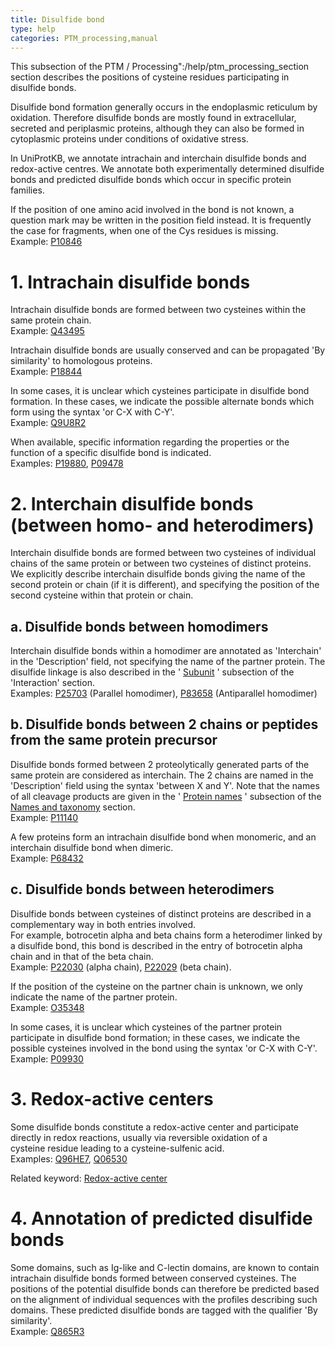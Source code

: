 ```yaml
---
title: Disulfide bond
type: help
categories: PTM_processing,manual
---
```


This subsection of the PTM / Processing":/help/ptm\_processing\_section section describes the positions of cysteine residues participating in disulfide bonds.

Disulfide bond formation generally occurs in the endoplasmic reticulum by oxidation. Therefore disulfide bonds are mostly found in extracellular, secreted and periplasmic proteins, although they can also be formed in cytoplasmic proteins under conditions of oxidative stress.

In UniProtKB, we annotate intrachain and interchain disulfide bonds and redox-active centres. We annotate both experimentally determined disulfide bonds and predicted disulfide bonds which occur in specific protein families.

If the position of one amino acid involved in the bond is not known, a question mark may be written in the position field instead. It is frequently the case for fragments, when one of the Cys residues is missing.  
Example: [P10846](https://www.uniprot.org/uniprotkb/P10846#ptm_processing)

# 1. Intrachain disulfide bonds

Intrachain disulfide bonds are formed between two cysteines within the same protein chain.  
Example: [Q43495](https://www.uniprot.org/uniprotkb/Q43495#ptm_processing)

Intrachain disulfide bonds are usually conserved and can be propagated 'By similarity' to homologous proteins.  
Example: [P18844](https://www.uniprot.org/uniprotkb/P18844#ptm_processing)

In some cases, it is unclear which cysteines participate in disulfide bond formation. In these cases, we indicate the possible alternate bonds which form using the syntax 'or C-X with C-Y'.  
Example: [Q9U8R2](https://www.uniprot.org/uniprotkb/Q9U8R2#ptm_processing)

When available, specific information regarding the properties or the function of a specific disulfide bond is indicated.  
Examples: [P19880](https://www.uniprot.org/uniprotkb/P19880#ptm_processing), [P09478](https://www.uniprot.org/uniprotkb/P09478#ptm_processing)

# 2. Interchain disulfide bonds (between homo- and heterodimers)

Interchain disulfide bonds are formed between two cysteines of individual chains of the same protein or between two cysteines of distinct proteins. We explicitly describe interchain disulfide bonds giving the name of the second protein or chain (if it is different), and specifying the position of the second cysteine within that protein or chain.

## a. Disulfide bonds between homodimers

Interchain disulfide bonds within a homodimer are annotated as 'Interchain' in the 'Description' field, not specifying the name of the partner protein. The disulfide linkage is also described in the ' [Subunit](https://www.uniprot.org/help/subunit) ' subsection of the 'Interaction' section.  
Examples: [P25703](https://www.uniprot.org/uniprotkb/P25703#ptm_processing) (Parallel homodimer), [P83658](https://www.uniprot.org/uniprotkb/P83658#ptm_processing) (Antiparallel homodimer)

## b. Disulfide bonds between 2 chains or peptides from the same protein precursor

Disulfide bonds formed between 2 proteolytically generated parts of the same protein are considered as interchain. The 2 chains are named in the 'Description' field using the syntax 'between X and Y'. Note that the names of all cleavage products are given in the ' [Protein names](https://www.uniprot.org/help/protein_names) ' subsection of the [Names and taxonomy](https://www.uniprot.org/help/names_and_taxonomy_section) section.  
Example: [P11140](https://www.uniprot.org/uniprotkb/P11140#ptm_processing)

A few proteins form an intrachain disulfide bond when monomeric, and an interchain disulfide bond when dimeric.  
Example: [P68432](https://www.uniprot.org/uniprotkb/P68432#ptm_processing)

## c. Disulfide bonds between heterodimers

Disulfide bonds between cysteines of distinct proteins are described in a complementary way in both entries involved.  
For example, botrocetin alpha and beta chains form a heterodimer linked by a disulfide bond, this bond is described in the entry of botrocetin alpha chain and in that of the beta chain.  
Example: [P22030](https://www.uniprot.org/uniprotkb/P22030#ptm_processing) (alpha chain), [P22029](https://www.uniprot.org/uniprotkb/P22029#ptm_processing) (beta chain).

If the position of the cysteine on the partner chain is unknown, we only indicate the name of the partner protein.  
Example: [O35348](https://www.uniprot.org/uniprotkb/O35348#ptm_processing)

In some cases, it is unclear which cysteines of the partner protein participate in disulfide bond formation; in these cases, we indicate the possible cysteines involved in the bond using the syntax 'or C-X with C-Y'.  
Example: [P09930](https://www.uniprot.org/uniprotkb/P09930#ptm_processing)

# 3. Redox-active centers

Some disulfide bonds constitute a redox-active center and participate directly in redox reactions, usually via reversible oxidation of a  
cysteine residue leading to a cysteine-sulfenic acid.  
Examples: [Q96HE7](https://www.uniprot.org/uniprotkb/Q96HE7#ptm_processing), [Q06530](https://www.uniprot.org/uniprotkb/Q06530#ptm_processing)

Related keyword: [Redox-active center](https://www.uniprot.org/keywords/676)

# 4. Annotation of predicted disulfide bonds

Some domains, such as Ig-like and C-lectin domains, are known to contain intrachain disulfide bonds formed between conserved cysteines. The positions of the potential disulfide bonds can therefore be predicted based on the alignment of individual sequences with the profiles describing such domains. These predicted disulfide bonds are tagged with the qualifier 'By similarity'.  
Example: [Q865R3](https://www.uniprot.org/uniprotkb/Q865R3#ptm_processing)
